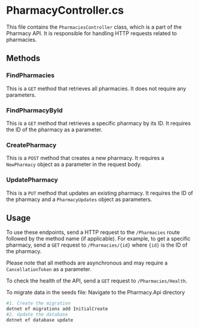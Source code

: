 

# PharmacyController.cs

This file contains the `PharmaciesController` class, which is a part of the Pharmacy API. It is responsible for handling
HTTP requests related to pharmacies.

## Methods

### FindPharmacies

This is a `GET` method that retrieves all pharmacies. It does not require any parameters.

### FindPharmacyById

This is a `GET` method that retrieves a specific pharmacy by its ID. It requires the ID of the pharmacy as a parameter.

### CreatePharmacy

This is a `POST` method that creates a new pharmacy. It requires a `NewPharmacy` object as a parameter in the request
body.

### UpdatePharmacy

This is a `PUT` method that updates an existing pharmacy. It requires the ID of the pharmacy and a `PharmacyUpdates`
object as parameters.

## Usage

To use these endpoints, send a HTTP request to the `/Pharmacies` route followed by the method name (if applicable). For
example, to get a specific pharmacy, send a `GET` request to `/Pharmacies/{id}` where `{id}` is the ID of the pharmacy.

Please note that all methods are asynchronous and may require a `CancellationToken` as a parameter.

To check the health of the API, send a `GET` request to `/Pharmacies/Health`.

To migrate data in the seeds file:
Navigate to the Pharmacy.Api directory

```bash
#1. Create the migration
dotnet ef migrations add InitialCreate
#2. Update the database
dotnet ef database update
```
